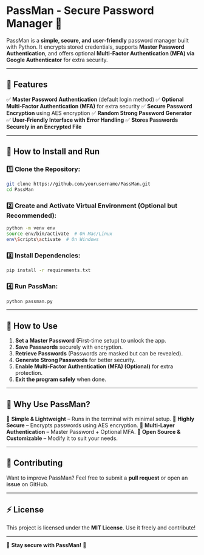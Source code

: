 # PassMan - Secure Password Manager 🔐

PassMan is a **simple, secure, and user-friendly** password manager built with Python. It encrypts stored credentials, supports **Master Password Authentication**, and offers optional **Multi-Factor Authentication (MFA) via Google Authenticator** for extra security.

---

## 🚀 Features

✅ **Master Password Authentication** (default login method)
✅ **Optional Multi-Factor Authentication (MFA)** for extra security
✅ **Secure Password Encryption** using AES encryption
✅ **Random Strong Password Generator**
✅ **User-Friendly Interface with Error Handling**
✅ **Stores Passwords Securely in an Encrypted File**

---

## 📌 How to Install and Run

### 1️⃣ Clone the Repository:
```bash
git clone https://github.com/yourusername/PassMan.git
cd PassMan
```

### 2️⃣ Create and Activate Virtual Environment (Optional but Recommended):
```bash
python -m venv env
source env/bin/activate  # On Mac/Linux
env\Scripts\activate  # On Windows
```

### 3️⃣ Install Dependencies:
```bash
pip install -r requirements.txt
```

### 4️⃣ Run PassMan:
```bash
python passman.py
```

---

## 🔑 How to Use

1. **Set a Master Password** (First-time setup) to unlock the app.
2. **Save Passwords** securely with encryption.
3. **Retrieve Passwords** (Passwords are masked but can be revealed).
4. **Generate Strong Passwords** for better security.
5. **Enable Multi-Factor Authentication (MFA) (Optional)** for extra protection.
6. **Exit the program safely** when done.

---

## 🎯 Why Use PassMan?

🔹 **Simple & Lightweight** – Runs in the terminal with minimal setup.
🔹 **Highly Secure** – Encrypts passwords using AES encryption.
🔹 **Multi-Layer Authentication** – Master Password + Optional MFA.
🔹 **Open Source & Customizable** – Modify it to suit your needs.

---

## 🤝 Contributing

Want to improve PassMan? Feel free to submit a **pull request** or open an **issue** on GitHub.

---

## ⚡ License

This project is licensed under the **MIT License**. Use it freely and contribute!

---

🔐 **Stay secure with PassMan!** 🚀

